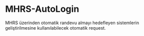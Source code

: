 # MHRS-AutoLogin
MHRS üzerinden otomatik randevu almayı hedefleyen sistemlerin geliştirilmesine kullanılabilecek otomatik request.
